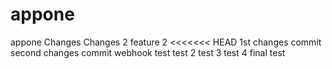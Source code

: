 # appone
appone
Changes
Changes 2
feature 2
<<<<<<< HEAD
1st changes commit
second changes commit
webhook test
test 2
test 3
test 4
final test
